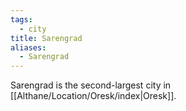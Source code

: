 ```yaml
---
tags:
  - city
title: Sarengrad
aliases:
  - Sarengrad
---
```


Sarengrad is the second-largest city in [[Althane/Location/Oresk/index|Oresk]].